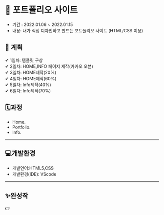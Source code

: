 # 📝 포트폴리오 사이트


- 기간 : 2022.01.06 ~ 2022.01.15  
- 내용: 내가 직접 디자인하고 만드는 포트폴리오 사이트 (HTML/CSS 이용) 


## 📑 계획 

✔ 1일차: 템플릿 구상  
✔ 2일차: HOME,INFO 페이지 제작(카카오 오븐)   
✔ 3일차: HOME제작(20%)  
✔ 4일차: HOME제작(60%)  
✔ 5일차: Info제작(40%)  
✔ 6일차: Info제작(70%) 



## 🗓과정  
- Home. 
- Portfolio. 
- Info.
--------------------------
## 💻개발환경
- 개발언어:HTML5,CSS
- 개발환경(IDE): VScode

--------------------------
## ✨완성작

👉 
